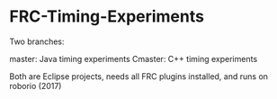 # FRC-Timing-Experiments

Two branches:

master: Java timing experiments
Cmaster: C++ timing experiments

Both are Eclipse projects, needs all FRC plugins installed, and runs on roborio (2017)

